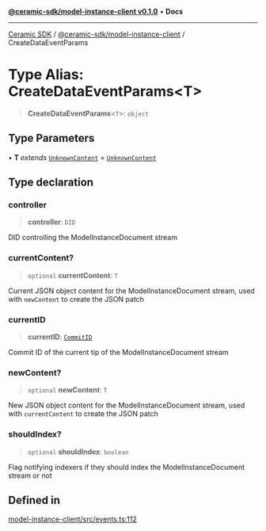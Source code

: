 [**@ceramic-sdk/model-instance-client v0.1.0**](../README.md) • **Docs**

***

[Ceramic SDK](../../../README.md) / [@ceramic-sdk/model-instance-client](../README.md) / CreateDataEventParams

# Type Alias: CreateDataEventParams\<T\>

> **CreateDataEventParams**\<`T`\>: `object`

## Type Parameters

• **T** *extends* [`UnknownContent`](UnknownContent.md) = [`UnknownContent`](UnknownContent.md)

## Type declaration

### controller

> **controller**: `DID`

DID controlling the ModelInstanceDocument stream

### currentContent?

> `optional` **currentContent**: `T`

Current JSON object content for the ModelInstanceDocument stream, used with `newContent` to create the JSON patch

### currentID

> **currentID**: [`CommitID`](../../identifiers/classes/CommitID.md)

Commit ID of the current tip of the ModelInstanceDocument stream

### newContent?

> `optional` **newContent**: `T`

New JSON object content for the ModelInstanceDocument stream, used with `currentContent` to create the JSON patch

### shouldIndex?

> `optional` **shouldIndex**: `boolean`

Flag notifying indexers if they should index the ModelInstanceDocument stream or not

## Defined in

[model-instance-client/src/events.ts:112](https://github.com/ceramicstudio/ceramic-sdk/blob/a220cbca7950f690af7f3d03a0023681bb9f5426/packages/model-instance-client/src/events.ts#L112)
